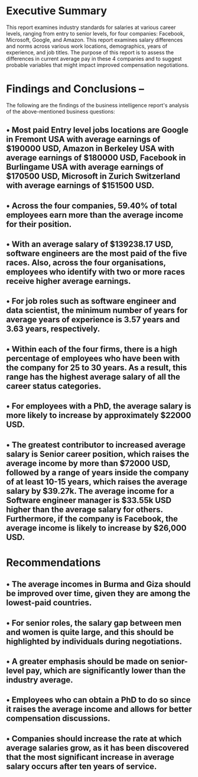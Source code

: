 # Executive Summary
This report examines industry standards for salaries at various career levels, ranging from entry to senior levels, for four companies: Facebook, Microsoft, Google, and Amazon. This report examines salary differences and norms across various work locations, demographics, years of experience, and job titles. The purpose of this report is to assess the differences in current average pay in these 4 companies and to suggest probable variables that might impact improved compensation negotiations.

# Findings and Conclusions – 
The following are the findings of the business intelligence report's analysis of the above-mentioned business questions:
## •	Most paid Entry level jobs locations are Google in Fremont USA with average earnings of $190000 USD, Amazon in Berkeley USA  with average earnings of $180000 USD, Facebook in Burlingame USA with average earnings of $170500 USD, Microsoft in Zurich Switzerland with average earnings of $151500 USD.
## •	Across the four companies, 59.40% of total employees earn more than the average income for their position.
## •	With an average salary of $139238.17 USD, software engineers are the most paid of the five races. Also, across the four organisations, employees who identify with two or more races receive higher average earnings.
## •	For job roles such as software engineer and data scientist, the minimum number of years for average years of experience is 3.57 years and 3.63 years, respectively.
## •	Within each of the four firms, there is a high percentage of employees who have been with the company for 25 to 30 years. As a result, this range has the highest average salary of all the career status categories.
## •	For employees with a PhD, the average salary is more likely to increase by approximately $22000 USD. 
## •	The greatest contributor to increased average salary is Senior career position, which raises the average income by more than $72000 USD, followed by a range of years inside the company of at least 10-15 years, which raises the average salary by $39.27k. The average income for a Software engineer manager is $33.55k USD higher than the average salary for others. Furthermore, if the company is Facebook, the average income is likely to increase by $26,000 USD. 

# Recommendations
## •	The average incomes in Burma and Giza should be improved over time, given they are among the lowest-paid countries.
## •	For senior roles, the salary gap between men and women is quite large, and this should be highlighted by individuals during negotiations.
## •	A greater emphasis should be made on senior-level pay, which are significantly lower than the industry average.
## •	Employees who can obtain a PhD to do so since it raises the average income and allows for better compensation discussions.
## •	Companies should increase the rate at which average salaries grow, as it has been discovered that the most significant increase in average salary occurs after ten years of service.
